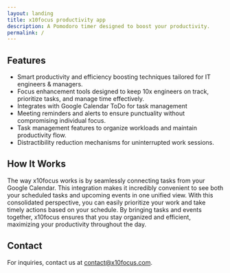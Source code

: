 ```yaml
---
layout: landing
title: x10focus productivity app
description: A Pomodoro timer designed to boost your productivity.
permalink: /
---
```


<!-- 
## Mission

* Smart way of increasing productivity/efficiency and eliminating distractions for IT engineers & managers.

* 10x engineers secret weapon to stay focused, prioritize their work and time, and never be late for meetings.

* Tool should help with the tasks requiring individual focus (and not miss the meetings at the same time). -->

## Features

* Smart productivity and efficiency boosting techniques tailored for IT engineers & managers.
* Focus enhancement tools designed to keep 10x engineers on track, prioritize tasks, and manage time effectively.
* Integrates with Google Calendar ToDo for task management
* Meeting reminders and alerts to ensure punctuality without compromising individual focus.
* Task management features to organize workloads and maintain productivity flow.
* Distractibility reduction mechanisms for uninterrupted work sessions.

## How It Works

The way x10focus works is by seamlessly connecting tasks from your Google Calendar. This integration makes it incredibly convenient to see both your scheduled tasks and upcoming events in one unified view. With this consolidated perspective, you can easily prioritize your work and take timely actions based on your schedule. By bringing tasks and events together, x10focus ensures that you stay organized and efficient, maximizing your productivity throughout the day.


## Contact

For inquiries, contact us at [contact@x10focus.com](mailto:contact@x10focus.com).
